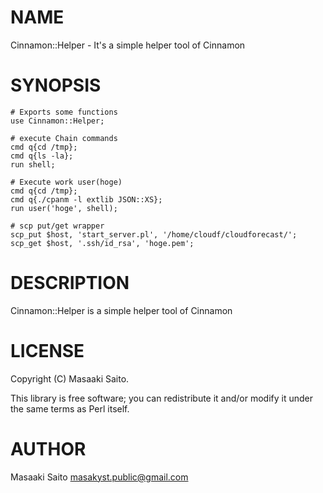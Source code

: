 # NAME

Cinnamon::Helper - It's a simple helper tool of Cinnamon

# SYNOPSIS

    # Exports some functions
    use Cinnamon::Helper;

    # execute Chain commands 
    cmd q{cd /tmp};
    cmd q{ls -la};
    run shell;

    # Execute work user(hoge)
    cmd q{cd /tmp};
    cmd q{./cpanm -l extlib JSON::XS};
    run user('hoge', shell);

    # scp put/get wrapper
    scp_put $host, 'start_server.pl', '/home/cloudf/cloudforecast/';
    scp_get $host, '.ssh/id_rsa', 'hoge.pem';

# DESCRIPTION

Cinnamon::Helper is a simple helper tool of Cinnamon 

# LICENSE

Copyright (C) Masaaki Saito.

This library is free software; you can redistribute it and/or modify
it under the same terms as Perl itself.

# AUTHOR

Masaaki Saito <masakyst.public@gmail.com>
